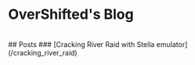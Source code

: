 # OverShifted's Blog

<br>
## Posts
### [Cracking River Raid with Stella emulator](/cracking_river_raid)
